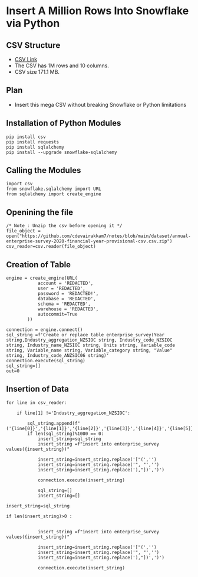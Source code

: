 # Insert A Million Rows Into Snowflake via Python

## CSV Structure  
* [CSV Link](https://github.com/cdevairakkam7/notes/blob/main/dataset/annual-enterprise-survey-2020-financial-year-provisional-csv.csv.zip)
* The CSV has 1M rows and 10 columns. 
* CSV size 171.1 MB.

## Plan 
* Insert this mega CSV without breaking Snowflake or Python limitations 

## Installation of Python Modules 
```
pip install csv 
pip install requests 
pip install sqlalchemy
pip install --upgrade snowflake-sqlalchemy
```

## Calling the Modules 
```
import csv
from snowflake.sqlalchemy import URL
from sqlalchemy import create_engine
```

## Openining the file 
```
/* Note : Unzip the csv before opening it */
file_object = open("https://github.com/cdevairakkam7/notes/blob/main/dataset/annual-enterprise-survey-2020-financial-year-provisional-csv.csv.zip")
csv_reader=csv.reader(file_object)
```

## Creation of Table 
```
engine = create_engine(URL(
            account = 'REDACTED',
            user = 'REDACTED',
            password = 'REDACTED!',
            database = 'REDACTED',
            schema = 'REDACTED',
            warehouse = 'REDACTED',
            autocommit=True
        ))

connection = engine.connect()
sql_string =f'Create or replace table enterprise_survey(Year  string,Industry_aggregation_NZSIOC string, Industry_code_NZSIOC string, Industry_name_NZSIOC string, Units string, Variable_code string, Variable_name string, Variable_category string, "Value" string, Industry_code_ANZSIC06 string)'
connection.execute(sql_string)
sql_string=[]
out=0
```

## Insertion of Data 
```
for line in csv_reader:
 
    if line[1] !='Industry_aggregation_NZSIOC':
    
        sql_string.append(f"('{line[0]}','{line[1]}','{line[2]}','{line[3]}','{line[4]}','{line[5]}','{line[6]}','{line[7]}','{line[8]}','{line[9]}'),")
        if len(sql_string)%1000 == 0:
            insert_string=sql_string 
            insert_string =f"insert into enterprise_survey values({insert_string})"
            
            insert_string=insert_string.replace('["(','')
            insert_string=insert_string.replace('", "','')
            insert_string=insert_string.replace('),"])',')')
            
            connection.execute(insert_string)
            
            sql_string=[]
            insert_string=[]

insert_string=sql_string

if len(insert_string)>0 :


            insert_string =f"insert into enterprise_survey values({insert_string})"

            insert_string=insert_string.replace('["(','')
            insert_string=insert_string.replace('", "','')
            insert_string=insert_string.replace('),"])',')')

            connection.execute(insert_string)
            
            
```
